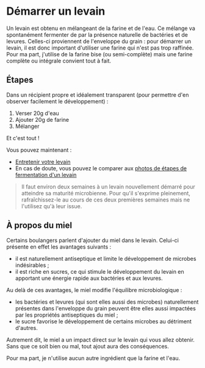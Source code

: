 # Démarrer un levain

Un levain est obtenu en mélangeant de la farine et de l'eau. Ce mélange va spontanément
fermenter de par la présence naturelle de bactéries et de levures. Celles-ci proviennent
de l'enveloppe du grain : pour démarrer un levain, il est donc important d'utiliser une
farine qui n'est pas trop raffinée. Pour ma part, j'utilise de la farine bise (ou
semi-complète) mais une farine complète ou intégrale convient tout à fait.

## Étapes

Dans un récipient propre et idéalement transparent (pour permettre d'en observer facilement
le développement) :

1. Verser 20g d'eau
2. Ajouter 20g de farine
3. Mélanger

Et c'est tout !

Vous pouvez maintenant :

* [Entretenir votre levain](levain-entretien.md)
* En cas de doute, vous pouvez le comparer aux
  [photos de étapes de fermentation d'un levain](levain-maturite-images.md)

> Il faut environ deux semaines à un levain nouvellement démarré pour atteindre sa
> maturité microbienne. Pour qu'il s'exprime pleinement, rafraîchissez-le au cours de
> ces deux premières semaines mais ne l'utilisez qu'à leur issue.

## À propos du miel

Certains boulangers parlent d'ajouter du miel dans le levain. Celui-ci présente en effet
les avantages suivants :

* il est naturellement antiseptique et limite le développement de microbes indésirables ;
* il est riche en sucres, ce qui stimule le développement du levain en apportant une
  énergie rapide aux bactéries et aux levures.

Au delà de ces avantages, le miel modifie l'équilibre microbiologique :

* les bactéries et levures (qui sont elles aussi des microbes) naturellement présentes
  dans l'enveloppe du grain peuvent être elles aussi impactées par les propriétés antiseptiques
  du miel ;
* le sucre favorise le développement de certains microbes au détriment d'autres.

Autrement dit, le miel a un impact direct sur le levain qui vous allez obtenir. Sans que ce soit
bien ou mal, tout ajout aura des conséquences.

Pour ma part, je n'utilise aucun autre ingrédient que la farine et l'eau.
